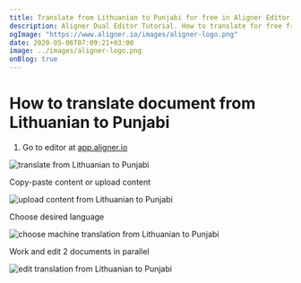 ```yaml
---
title: Translate from Lithuanian to Punjabi for free in Aligner Editor
description: Aligner Dual Editor Tutorial. How to translate for free from Lithuanian to Punjabi. Aligner is multilingual document management platform. 
ogImage: "https://www.aligner.io/images/aligner-logo.png"
date: 2020-05-06T07:09:21+03:00
image: ../images/aligner-logo.png
onBlog: true
---
```


# How to translate document from Lithuanian to Punjabi

1. Go to editor at [app.aligner.io](https://app.aligner.io "Aligner App web page")

![translate from Lithuanian to Punjabi](../aligner-blank-editor.png "translate from Lithuanian to Punjabi")

Copy-paste content or upload content

![upload content from Lithuanian to Punjabi](../aligner-uploaded-document.png "upload content from Lithuanian to Punjabi")

Choose desired language

![choose machine translation from Lithuanian to Punjabi](../aligner-language-dropdown.png "choose machine translation from Lithuanian to Punjabi")

Work and edit 2 documents in parallel

![edit translation from Lithuanian to Punjabi](../aligner-double-sitded-editor.png "edit translation from Lithuanian to Punjabi")


